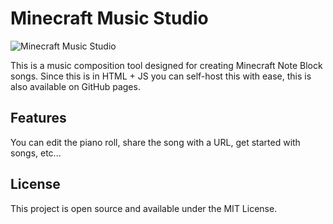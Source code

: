 # Minecraft Music Studio

![Minecraft Music Studio](https://i.imgur.com/VcqzIri.png)

This is a music composition tool designed for creating Minecraft Note Block songs. Since this is in HTML + JS you can self-host this with ease, this is also available on GitHub pages.

## Features

You can edit the piano roll, share the song with a URL, get started with songs, etc...

## License

This project is open source and available under the MIT License.
